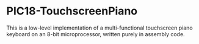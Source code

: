 # PIC18-TouchscreenPiano

This is a low-level implementation of a multi-functional touchscreen piano keyboard on an 8-bit microprocessor, written purely in assembly code. 
